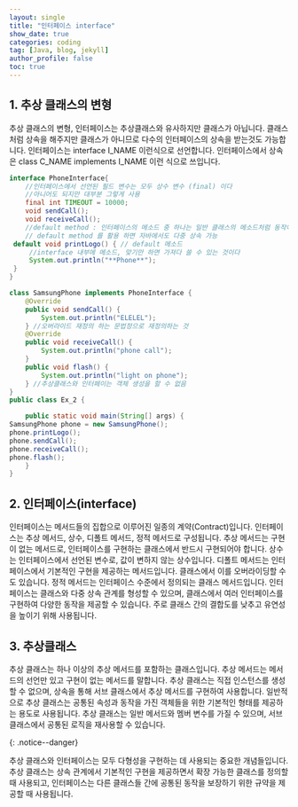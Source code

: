```yaml
---
layout: single
title: "인터페이스 interface"
show_date: true
categories: coding
tag: [Java, blog, jekyll]
author_profile: false
toc: true
---
```


## 1. 추상 클래스의 변형

추상 클래스의 변형, 인터페이스는 추상클래스와 유사하지만 클래스가 아닙니다.
클래스처럼 상속을 해주지만 클래스가 아니므로 다수의 인터페이스의 상속을 받는것도 가능합니다.
인터페이스는 interface I_NAME 이런식으로 선언합니다.
인터페이스에서 상속은 class C_NAME implements I_NAME 이런 식으로 쓰입니다.

```java
interface PhoneInterface{
	//인터페이스에서 선언된 필드 변수는 모두 상수 변수 (final) 이다
	//아니어도 되지만 대부분 그렇게 사용
	final int TIMEOUT = 10000;
	void sendCall();
	void receiveCall();
	//default method : 인터페이스의 메소드 중 하나는 일반 클래스의 메소드처럼 동작이 정의 될 수 있음
	// default method 를 활용 하면 자바에서도 다중 상속 가능
 default void printLogo() { // default 메소드
	 //interface 내부에 메소드, 맞기만 하면 가져다 쓸 수 있는 것이다
	 System.out.println("**Phone**");
 }
}

class SamsungPhone implements PhoneInterface {
	@Override
	public void sendCall() {
		System.out.println("ELELEL");
	} //오버라이드 재정의 하는 문법정으로 재정의하는 것
	@Override
	public void receiveCall() {
		System.out.println("phone call");
	}
	public void flash() {
		System.out.println("light on phone");
	} //추상클래스와 인터페이는 객체 생성을 할 수 없음
}
public class Ex_2 {

	public static void main(String[] args) {
SamsungPhone phone = new SamsungPhone();
phone.printLogo();
phone.sendCall();
phone.receiveCall();
phone.flash();
	}
}
```

## 2. 인터페이스(interface)

인터페이스는 메서드들의 집합으로 이루어진 일종의 계약(Contract)입니다.
인터페이스는 추상 메서드, 상수, 디폴트 메서드, 정적 메서드로 구성됩니다.
추상 메서드는 구현이 없는 메서드로, 인터페이스를 구현하는 클래스에서 반드시 구현되어야 합니다.
상수는 인터페이스에서 선언된 변수로, 값이 변하지 않는 상수입니다.
디폴트 메서드는 인터페이스에서 기본적인 구현을 제공하는 메서드입니다. 클래스에서 이를 오버라이딩할 수도 있습니다.
정적 메서드는 인터페이스 수준에서 정의되는 클래스 메서드입니다.
인터페이스는 클래스와 다중 상속 관계를 형성할 수 있으며, 클래스에서 여러 인터페이스를 구현하여 다양한 동작을 제공할 수 있습니다.
주로 클래스 간의 결합도를 낮추고 유연성을 높이기 위해 사용됩니다.

## 3. 추상클래스

추상 클래스는 하나 이상의 추상 메서드를 포함하는 클래스입니다.
추상 메서드는 메서드의 선언만 있고 구현이 없는 메서드를 말합니다.
추상 클래스는 직접 인스턴스를 생성할 수 없으며, 상속을 통해 서브 클래스에서 추상 메서드를 구현하여 사용합니다.
일반적으로 추상 클래스는 공통된 속성과 동작을 가진 객체들을 위한 기본적인 형태를 제공하는 용도로 사용됩니다.
추상 클래스는 일반 메서드와 멤버 변수를 가질 수 있으며, 서브 클래스에서 공통된 로직을 재사용할 수 있습니다.

{: .notice--danger}

<div class="notice--success">
추상 클래스와 인터페이스는 모두 다형성을 구현하는 데 사용되는 중요한 개념들입니다. 추상 클래스는 상속 관계에서 기본적인 구현을 제공하면서 확장 가능한 클래스를 정의할 때 사용되고, 인터페이스는 다른 클래스들 간에 공통된 동작을 보장하기 위한 규약을 제공할 때 사용됩니다.
</div>
